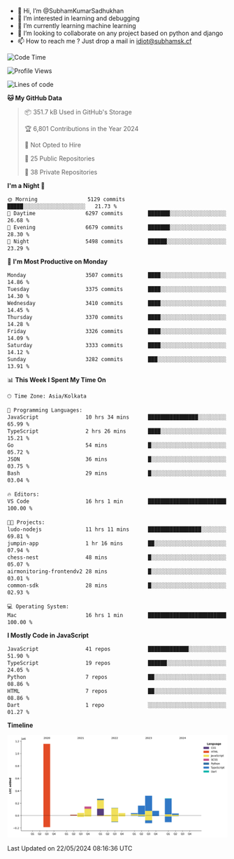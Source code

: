 - 👋 Hi, I’m @SubhamKumarSadhukhan
- 👀 I’m interested in learning and debugging
- 🌱 I’m currently learning machine learning
- 💞️ I’m looking to collaborate on any project based on python and django
- 📫 How to reach me ?
      Just drop a mail in idiot@subhamsk.cf

<!---
SubhamKumarSadhukhan/SubhamKumarSadhukhan is a ✨ special ✨ repository because its `README.md` (this file) appears on your GitHub profile.
You can click the Preview link to take a look at your changes.
--->


<!--START_SECTION:waka-->
![Code Time](http://img.shields.io/badge/Code%20Time-2%2C206%20hrs%2040%20mins-blue)

![Profile Views](http://img.shields.io/badge/Profile%20Views-0-blue)

![Lines of code](https://img.shields.io/badge/From%20Hello%20World%20I%27ve%20Written-2.7%20million%20lines%20of%20code-blue)

**🐱 My GitHub Data** 

> 📦 351.7 kB Used in GitHub's Storage 
 > 
> 🏆 6,801 Contributions in the Year 2024
 > 
> 🚫 Not Opted to Hire
 > 
> 📜 25 Public Repositories 
 > 
> 🔑 38 Private Repositories 
 > 
**I'm a Night 🦉** 

```text
🌞 Morning                5129 commits        █████░░░░░░░░░░░░░░░░░░░░   21.73 % 
🌆 Daytime                6297 commits        ███████░░░░░░░░░░░░░░░░░░   26.68 % 
🌃 Evening                6679 commits        ███████░░░░░░░░░░░░░░░░░░   28.30 % 
🌙 Night                  5498 commits        ██████░░░░░░░░░░░░░░░░░░░   23.29 % 
```
📅 **I'm Most Productive on Monday** 

```text
Monday                   3507 commits        ████░░░░░░░░░░░░░░░░░░░░░   14.86 % 
Tuesday                  3375 commits        ████░░░░░░░░░░░░░░░░░░░░░   14.30 % 
Wednesday                3410 commits        ████░░░░░░░░░░░░░░░░░░░░░   14.45 % 
Thursday                 3370 commits        ████░░░░░░░░░░░░░░░░░░░░░   14.28 % 
Friday                   3326 commits        ████░░░░░░░░░░░░░░░░░░░░░   14.09 % 
Saturday                 3333 commits        ████░░░░░░░░░░░░░░░░░░░░░   14.12 % 
Sunday                   3282 commits        ███░░░░░░░░░░░░░░░░░░░░░░   13.91 % 
```


📊 **This Week I Spent My Time On** 

```text
🕑︎ Time Zone: Asia/Kolkata

💬 Programming Languages: 
JavaScript               10 hrs 34 mins      ████████████████░░░░░░░░░   65.99 % 
TypeScript               2 hrs 26 mins       ████░░░░░░░░░░░░░░░░░░░░░   15.21 % 
Go                       54 mins             █░░░░░░░░░░░░░░░░░░░░░░░░   05.72 % 
JSON                     36 mins             █░░░░░░░░░░░░░░░░░░░░░░░░   03.75 % 
Bash                     29 mins             █░░░░░░░░░░░░░░░░░░░░░░░░   03.04 % 

🔥 Editors: 
VS Code                  16 hrs 1 min        █████████████████████████   100.00 % 

🐱‍💻 Projects: 
ludo-nodejs              11 hrs 11 mins      █████████████████░░░░░░░░   69.81 % 
jumpin-app               1 hr 16 mins        ██░░░░░░░░░░░░░░░░░░░░░░░   07.94 % 
chess-nest               48 mins             █░░░░░░░░░░░░░░░░░░░░░░░░   05.07 % 
airmonitoring-frontendv2 28 mins             █░░░░░░░░░░░░░░░░░░░░░░░░   03.01 % 
common-sdk               28 mins             █░░░░░░░░░░░░░░░░░░░░░░░░   02.93 % 

💻 Operating System: 
Mac                      16 hrs 1 min        █████████████████████████   100.00 % 
```

**I Mostly Code in JavaScript** 

```text
JavaScript               41 repos            █████████████░░░░░░░░░░░░   51.90 % 
TypeScript               19 repos            ██████░░░░░░░░░░░░░░░░░░░   24.05 % 
Python                   7 repos             ██░░░░░░░░░░░░░░░░░░░░░░░   08.86 % 
HTML                     7 repos             ██░░░░░░░░░░░░░░░░░░░░░░░   08.86 % 
Dart                     1 repo              ░░░░░░░░░░░░░░░░░░░░░░░░░   01.27 % 
```



**Timeline**

![Lines of Code chart](https://raw.githubusercontent.com/SubhamKumarSadhukhan/SubhamKumarSadhukhan/main/assets/bar_graph.png)


 Last Updated on 22/05/2024 08:16:36 UTC
<!--END_SECTION:waka-->
